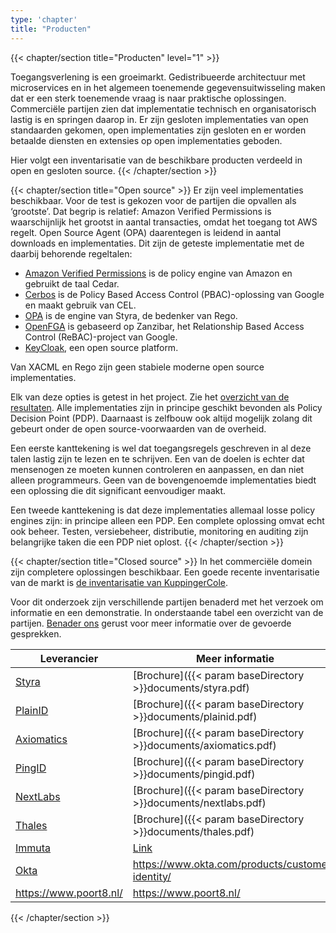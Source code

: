 ```yaml
---
type: 'chapter'
title: "Producten"
---
```


{{< chapter/section title="Producten" level="1" >}}

Toegangsverlening is een groeimarkt. Gedistribueerde architectuur met microservices en in het algemeen toenemende gegevensuitwisseling maken dat er een sterk toenemende vraag is naar praktische oplossingen. Commerciële partijen zien dat implementatie technisch en organisatorisch lastig is en springen daarop in. Er zijn gesloten implementaties van open standaarden gekomen, open implementaties zijn gesloten en er worden betaalde diensten en extensies op open implementaties geboden.
 
Hier volgt een inventarisatie van de beschikbare producten verdeeld in open en gesloten source.
{{< /chapter/section >}}


{{< chapter/section title="Open source" >}} 
Er zijn veel implementaties beschikbaar. Voor de test is gekozen voor de partijen die opvallen als ‘grootste’. Dat begrip is relatief: Amazon Verified Permissions is waarschijnlijk het grootst in aantal transacties, omdat het toegang tot AWS regelt. Open Source Agent (OPA) daarentegen is leidend in aantal downloads en implementaties.
Dit zijn de geteste implementatie met de daarbij behorende regeltalen:

- [Amazon Verified Permissions](https://aws.amazon.com/verified-permissions/) is de policy engine van Amazon en gebruikt de taal Cedar.
- [Cerbos](https://www.cerbos.dev/) is de Policy Based Access Control (PBAC)-oplossing van Google en maakt gebruik van CEL.
- [OPA](https://www.openpolicyagent.org/) is de engine van Styra, de bedenker van Rego.
- [OpenFGA](https://openfga.dev/) is gebaseerd op Zanzibar, het Relationship Based Access Control (ReBAC)-project van Google.
- [KeyCloak](https://www.keycloak.org/docs/latest/authorization_services/index.html), een open source platform.

Van XACML en Rego zijn geen stabiele moderne open source implementaties.

Elk van deze opties is getest in het project. Zie het [overzicht van de resultaten](opensource). Alle implementaties zijn in principe geschikt bevonden als Policy Decision Point (PDP). Daarnaast is zelfbouw ook altijd mogelijk zolang dit gebeurt onder de open source-voorwaarden van de overheid.

Een eerste kanttekening is wel dat toegangsregels geschreven in al deze talen lastig zijn te lezen en te schrijven. Een van de doelen is echter dat mensenogen ze moeten kunnen controleren en aanpassen, en dan niet alleen programmeurs. Geen van de bovengenoemde implementaties biedt een oplossing die dit significant eenvoudiger maakt.

Een tweede kanttekening is dat deze implementaties allemaal losse policy engines zijn: in principe alleen een PDP. Een complete oplossing omvat echt ook beheer. Testen, versiebeheer, distributie, monitoring en auditing zijn belangrijke taken die een PDP niet oplost.
{{< /chapter/section >}}

{{< chapter/section title="Closed source" >}}
In het commerciële domein zijn completere oplossingen beschikbaar. Een goede recente inventarisatie van de markt is [de inventarisatie van KuppingerCole](https://www.kuppingercole.com/research/lc80819/policy-based-access-management).

Voor dit onderzoek zijn verschillende partijen benaderd met het verzoek om informatie en een demonstratie. In onderstaande tabel een overzicht van de partijen. [Benader ons](mailto:ftv@vng.nl) gerust voor meer informatie over de gevoerde gesprekken. 

| Leverancier                                                                        | Meer informatie                                                   |
|------------------------------------------------------------------------------------|-------------------------------------------------------------------|
| [Styra](styra)                                                                     | [Brochure]({{< param baseDirectory >}}documents/styra.pdf)        |
| [PlainID](plainid)                                                                 | [Brochure]({{< param baseDirectory >}}documents/plainid.pdf)      |
| [Axiomatics](axiomatics)                                                           | [Brochure]({{< param baseDirectory >}}documents/axiomatics.pdf)   |
| [PingID](https://www.pingidentity.com/en/platform/capabilities/authorization.html) | [Brochure]({{< param baseDirectory >}}documents/pingid.pdf)       |
| [NextLabs](https://www.nextlabs.com/products/cloudaz-policy-platform/)             | [Brochure]({{< param baseDirectory >}}documents/nextlabs.pdf)     |
| [Thales](https://cpl.thalesgroup.com/access-management/externalized-authorization) | [Brochure]({{< param baseDirectory >}}documents/thales.pdf)       |
| [Immuta](https://www.immuta.com/)                                                  | [Link](https://www.immuta.com/product/policy-entitlement-engine/) |
| [Okta](https://www.okta.com/)                                                      | https://www.okta.com/products/customer-identity/                  |
| https://www.poort8.nl/                                                             | https://www.poort8.nl/                                            |

{{< /chapter/section >}}
